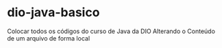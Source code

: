 # dio-java-basico
Colocar todos os códigos do curso de Java da DIO
Alterando o Conteúdo de um arquivo de forma local

